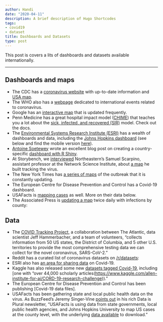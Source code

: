 ```yaml
---
author: Handi
date: "2020-04-11"
description: A brief description of Hugo Shortcodes
tags:
- covid19
- dataset
title: Dashboards and Datasets
type: post
---
```


This post is covers a lits of dashboards and datasets available internationally.
<!--more-->
---

## Dashboards and maps
* The CDC has a [coronavirus website](https://www.cdc.gov/coronavirus/2019-ncov/index.html) with up-to-date information and [USA map](https://www.cdc.gov/coronavirus/2019-ncov/cases-updates/cases-in-us.html). 
* The WHO also has a [webpage](https://www.who.int/emergencies/diseases/novel-coronavirus-2019/events-as-they-happen) dedicated to international events related to coronavirus.
* Google has an [interactive map](https://google.org/crisisresponse/covid19-map) that is updated frequently.
* Penn Medicine has a great hospital impact model ([CHIME](https://penn-chime.phl.io/)) that teaches you a lot about the [sick, infected, and recovered (SIR)](https://mathworld.wolfram.com/SIRModel.html) model. Check out the docs. 
* The [Environmental Systems Research Institute (ESRI)](https://coronavirus-resources.esri.com/) has a wealth of dashboards and data, including the [Johns Hopkins dashboard](https://www.arcgis.com/apps/opsdashboard/index.html#/bda7594740fd40299423467b48e9ecf6) (see below and find the mobile version [here](https://www.arcgis.com/apps/opsdashboard/index.html#/85320e2ea5424dfaaa75ae62e5c06e61)).
* [Antoine Soetewey](https://www.linkedin.com/in/antoinesoetewey) wrote an excellent blog post on creating a country-specific [dashboard with R Shiny](https://www.statsandr.com/blog/how-to-create-a-simple-coronavirus-dashboard-specific-to-your-country-in-r/).
* At Storybench, we [interviewed](https://www.storybench.org/how-northeasterns-samuel-scarpino-built-a-live-map-tracking-the-coronavirus-outbreak/) Northeastern’s Samuel Scarpino, assistant professor at the Network Science Institute, about [a map](https://www.healthmap.org/covid-19/) he built tracking the virus.
* The New York Times has [a series of maps](https://www.nytimes.com/interactive/2020/world/coronavirus-maps.html?action=click&module=Top%20Stories&pgtype=Homepage&action=click&module=Spotlight&pgtype=Homepage) of the outbreak that it is constantly updating.
* The European Centre for Disease Prevention and Control has a Covid-19 dashboard.
* USAFacts is [mapping cases](https://qap.ecdc.europa.eu/public/extensions/COVID-19/COVID-19.html) as well. More on their data below.
* The Associated Press is [updating a map](https://abcnews.go.com/US/wireStory/tracking-coronavirus-outbreak-us-69797159) twice daily with infections by county:

## Data
* The [COVID Tracking Project](https://covidtracking.com/), a collaboration between The Atlantic, data scientist Jeff Hammerbacher, and a team of volunteers, “collects information from 50 US states, the District of Columbia, and 5 other U.S. territories to provide the most comprehensive testing data we can collect for the novel coronavirus, SARS-CoV-2.”
* Reddit has a curated list of coronavirus datasets on [/r/datasets](https://www.reddit.com/r/datasets/comments/exnzrd/coronavirus_datasets/):
* ESRI also has [an area for sharing data](https://disasterresponse.maps.arcgis.com/home/group.html?id=e0140dbc514b48b5b90c351740c14639#overview) on Covid-19.
* Kaggle has also released some new [datasets tagged Covid-19](https://www.kaggle.com/tags/covid19), including [one with “over 44,000 scholarly articles(https://www.kaggle.com/allen-institute-for-ai/CORD-19-research-challenge)).”
* The European Centre for Disease Prevention and Control has been publishing [Covid-19 data files].
* USAFacts has been gathering state and local public health data on the virus. As BuzzFeed’s Jeremy Singer-Vine [points out](https://tinyletter.com/data-is-plural/letters/data-is-plural-2020-03-25-edition) in his rich Data is Plural newsletter, “USAFacts is using data from state governments, local public health agencies, and Johns Hopkins University to map US cases at the county level, with the underlying [data available](https://usafacts.org/visualizations/coronavirus-covid-19-spread-map/) to download.”

